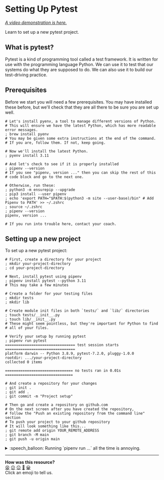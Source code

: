 # Setting Up Pytest

_[A video demonstration is here.](https://youtu.be/zM-YTFlo1pI)_

Learn to set up a new pytest project.

## What is pytest?

Pytest is a kind of programming tool called a test framework. It is written for
use with the programming language Python. We can use it to test that our systems
do what they are supposed to do. We can also use it to build our test-driving
practice.

## Prerequisites

Before we start you will need a few prerequisites. You may have installed these
before, but we'll check that they are all there to be sure you are set up well.

```shell
# Let's install pyenv, a tool to manage different versions of Python.
# This will ensure we have the latest Python, which has more readable error messages.
; brew install pyenv
# You may be given some extra instructions at the end of the command.
# If you are, follow them. If not, keep going.

# Now we'll install the latest Python.
; pyenv install 3.11

# And let's check to see if it is properly installed
; pipenv --version
# If you see "pipenv, version ..." then you can skip the rest of this
# code block and go to the next one.

# Otherwise, run these:
; python3 -m ensurepip --upgrade
; pip3 install --user pipenv
; echo 'export PATH="$PATH:$(python3 -m site --user-base)/bin" # Add Pipenv to PATH' >> ~/.zshrc
; source ~/.zshrc
; pipenv --version
pipenv, version ...

# If you run into trouble here, contact your coach.
```

## Setting up a new project

To set up a new pytest project:

```shell
# First, create a directory for your project
; mkdir your-project-directory
; cd your-project-directory

# Next, install pytest using pipenv
; pipenv install pytest --python 3.11
# This may take a few minutes

# Create a folder for your testing files
; mkdir tests
; mkdir lib

# Create module init files in both `tests/` and `lib/` directories
; touch tests/__init__.py
; touch lib/__init__.py
# These might seem pointless, but they're important for Python to find
# all of your files.

# Verify your setup by running pytest
; pipenv run pytest
================================ test session starts ================================
platform darwin -- Python 3.8.9, pytest-7.2.0, pluggy-1.0.0
rootdir: .../your-project-directory
collected 0 items

=============================== no tests ran in 0.01s ===============================

# And create a repository for your changes
; git init .
; git add .
; git commit -m "Project setup"

# Then go and create a repository on github.com
# On the next screen after you have created the repository,
# follow the "Push an existing repository from the command line" section
# To push your project to your github repository
# It will look something like this...
; git remote add origin YOUR_REMOTE_ADDRESS
; git branch -M main
; git push -u origin main
```

<details>
  <summary>:speech_balloon: Running `pipenv run ...` all the time is annoying.</summary>

  If you like, you can run `pipenv shell` at the start. This will enter you into
  a special terminal environment where pipenv will make all of your dependencies
  available.

  ```shell
  ; pipenv shell
  Launching subshell in virtual environment...
  . /.../virtualenvs/.../bin/activate
  (pyv) ;  . /.../virtualenvs/.../bin/activate
  (pyv) ; 
  
  # Now you can run `pytest` without `pipenv run` on the start.

  (pyv) ; pytest
  # ...
  ```
</details>


<!-- BEGIN GENERATED SECTION DO NOT EDIT -->

---

**How was this resource?**  
[😫](https://airtable.com/shrUJ3t7KLMqVRFKR?prefill_Repository=makersacademy%2Fgolden-square-in-python&prefill_File=pills%2Fsetting_up_a_pytest_project.md&prefill_Sentiment=😫) [😕](https://airtable.com/shrUJ3t7KLMqVRFKR?prefill_Repository=makersacademy%2Fgolden-square-in-python&prefill_File=pills%2Fsetting_up_a_pytest_project.md&prefill_Sentiment=😕) [😐](https://airtable.com/shrUJ3t7KLMqVRFKR?prefill_Repository=makersacademy%2Fgolden-square-in-python&prefill_File=pills%2Fsetting_up_a_pytest_project.md&prefill_Sentiment=😐) [🙂](https://airtable.com/shrUJ3t7KLMqVRFKR?prefill_Repository=makersacademy%2Fgolden-square-in-python&prefill_File=pills%2Fsetting_up_a_pytest_project.md&prefill_Sentiment=🙂) [😀](https://airtable.com/shrUJ3t7KLMqVRFKR?prefill_Repository=makersacademy%2Fgolden-square-in-python&prefill_File=pills%2Fsetting_up_a_pytest_project.md&prefill_Sentiment=😀)  
Click an emoji to tell us.

<!-- END GENERATED SECTION DO NOT EDIT -->
